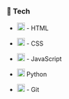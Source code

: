 ### 👑 Tech

- <p align="left"><img src="https://cdn.jsdelivr.net/gh/devicons/devicon/icons/html5/html5-original.svg" alt="HTML" width="18" height="18"/> - HTML </p>
- <p align="left"><img src="https://cdn.jsdelivr.net/gh/devicons/devicon/icons/css3/css3-original.svg" alt="CSS" width="18" height="18"/> - CSS </p>
- <p align="left"><img src="https://cdn.jsdelivr.net/gh/devicons/devicon/icons/javascript/javascript-original.svg" alt="JavaScript" width="18" height="18"/> - JavaScript</p>
- <p align="left"><img src="https://cdn.jsdelivr.net/gh/devicons/devicon/icons/python/python-original.svg" alt="Python" width="18" height="18"/> Python </p>
- <p align="left"><img src="https://cdn.jsdelivr.net/gh/devicons/devicon/icons/git/git-original.svg" alt="Git" width="18" height="18"/> - Git </p>
